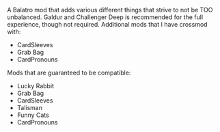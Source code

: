 A Balatro mod that adds various different things that strive to not be TOO unbalanced. Galdur and Challenger Deep is recommended for the full experience, though not required.
Additional mods that I have crossmod with:
- CardSleeves
- Grab Bag
- CardPronouns

Mods that are guaranteed to be compatible:
- Lucky Rabbit
- Grab Bag
- CardSleeves
- Talisman
- Funny Cats
- CardPronouns
